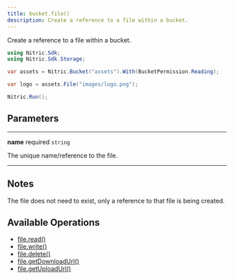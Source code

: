 ```yaml
---
title: bucket.file()
description: Create a reference to a file within a bucket.
---
```


Create a reference to a file within a bucket.

```csharp
using Nitric.Sdk;
using Nitric.Sdk.Storage;

var assets = Nitric.Bucket("assets").With(BucketPermission.Reading);

var logo = assets.File("images/logo.png");

Nitric.Run();
```

## Parameters

---

**name** required `string`

The unique name/reference to the file.

---

## Notes

The file does not need to exist, only a reference to that file is being created.

## Available Operations

- [file.read()](./bucket-file-read)
- [file.write()](./bucket-file-write)
- [file.delete()](./bucket-file-delete)
- [file.getDownloadUrl()](./bucket-file-downloadurl)
- [file.getUploadUrl()](./bucket-file-uploadurl)
